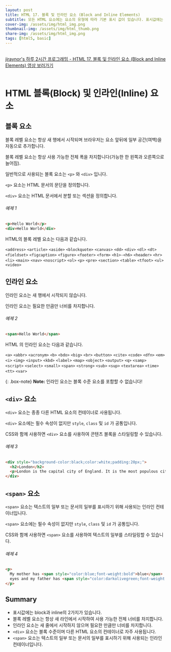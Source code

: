 ```yaml
---
layout: post
title: HTML 17. 블록 및 인라인 요소 (Block and Inline Elements)
subtitle: 모든 HTML 요소에는 요소의 유형에 따라 기본 표시 값이 있습니다. 표시값에는 block과 inline의 2가지가 있습니다.
cover-img: /assets/img/html_img.png
thumbnail-img: /assets/img/html_thumb.png
share-img: /assets/img/html_img.png
tags: [html5, basic]
---
```


<br>
<a href="https://youtu.be/9WQzEx-L_OA" target="_blank">jiraynor's 하루 2시간 프로그래밍 - HTML 17. 블록 및 인라인 요소 (Block and Inline Elements) 영상 보러가기</a>
<br>
<br>

# HTML 블록(Block) 및 인라인(Inline) 요소

## 블록 요소

블록 레벨 요소는 항상 새 행에서 시작되며 브라우저는 요소 앞뒤에 일부 공간(여백)을 자동으로 추가합니다.

블록 레벨 요소는 항상 사용 가능한 전체 폭을 차지합니다(가능한 한 왼쪽과 오른쪽으로 늘어짐).

일반적으로 사용되는 블록 요소는 ```<p>``` 와 ```<div>``` 입니다.

```<p>``` 요소는 HTML 문서의 문단을 정의합니다.

```<div>``` 요소는 HTML 문서에서 분할 또는 섹션을 정의합니다.

###### 예제 1

```html
<p>Hello World</p>
<div>Hello World</div>
```

HTML의 블록 레벨 요소는 다음과 같습니다.

```<address>``` ```<article>``` ```<aside>``` ```<blockquote>```
```<canvas>``` ```<dd>``` ```<div>``` ```<dl>``` 
```<dt>``` ```<fieldset>``` ```<figcaption>``` ```<figure>``` 
```<footer>``` ```<form>``` ```<h1>-<h6>``` ```<header>``` 
```<hr>``` ```<li>``` ```<main>``` ```<nav>``` 
```<noscript>``` ```<ol>``` ```<p>``` ```<pre>``` 
```<section>``` ```<table>``` ```<tfoot>``` ```<ul>``` ```<video>```

## 인라인 요소

인라인 요소는 새 행에서 시작되지 않습니다.

인라인 요소는 필요한 만큼만 너비를 차지합니다.

###### 예제 2

```html
<span>Hello World</span>
```

HTML 의 인라인 요소는 다음과 같습니다.

```<a>``` ```<abbr>``` ```<acronym>``` ```<b>```
```<bdo>``` ```<big>``` ```<br>``` ```<button>```
```<cite>``` ```<code>``` ```<dfn>``` ```<em>```
```<i>``` ```<img>``` ```<input>``` ```<kbd>```
```<label>``` ```<map>``` ```<object>``` ```<output>```
```<q>``` ```<samp>``` ```<script>``` ```<select>```
```<small>``` ```<span>``` ```<strong>``` ```<sub>```
```<sup>``` ```<textarea>``` ```<time>``` ```<tt>``` ```<var>```

{: .box-note}
**Note:** 인라인 요소는 블록 수준 요소를 포함할 수 없습니다!

## ```<div>``` 요소

```<div>``` 요소는 종종 다른 HTML 요소의 컨테이너로 사용됩니다.

```<div>``` 요소에는 필수 속성이 없지만 ```style```, ```class``` 및 ```id``` 가 공통입니다.

CSS와 함께 사용하면 ```<div>``` 요소를 사용하여 콘텐츠 블록을 스타일링할 수 있습니다.

###### 예제 3

```html
<div style="background-color:black;color:white;padding:20px;">
  <h2>London</h2>
  <p>London is the capital city of England. It is the most populous city in the United Kingdom, with a metropolitan area of over 13 million inhabitants.</p>
</div>
```

## ```<span>``` 요소

```<span>``` 요소는 텍스트의 일부 또는 문서의 일부를 표시하기 위해 사용되는 인라인 컨테이너입니다.

```<span>``` 요소에는 필수 속성이 없지만 ```style```, ```class``` 및 ```id``` 가 공통입니다.

CSS와 함께 사용하면 ```<span>``` 요소를 사용하여 텍스트의 일부를 스타일링할 수 있습니다.

###### 예제 4

```html
<p>
  My mother has <span style="color:blue;font-weight:bold">blue</span> 
  eyes and my father has <span style="color:darkolivegreen;font-weight:bold">dark green</span> eyes.
</p>
```

## Summary

+ 표시값에는 block과 inline의 2가지가 있습니다.
+ 블록 레벨 요소는 항상 새 라인에서 시작하여 사용 가능한 전체 너비를 차지합니다.
+ 인라인 요소는 새 줄에서 시작하지 않으며 필요한 만큼만 너비를 차지합니다.
+ ```<div>``` 요소는 블록 수준이며 다른 HTML 요소의 컨테이너로 자주 사용됩니다.
+ ```<span>``` 요소는 텍스트의 일부 또는 문서의 일부를 표시하기 위해 사용되는 인라인 컨테이너입니다.
